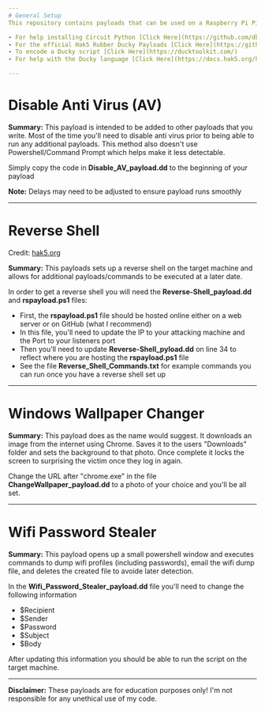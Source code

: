```yaml
---
# General Setup 
This repository contains payloads that can be used on a Raspberry Pi Pico using Circuit Python. These payloads can also be used for Hak5 Rubber Ducky's but you'll need to encode the payload instead.

- For help installing Circuit Python [Click Here](https://github.com/dbisu/pico-ducky)
- For the official Hak5 Rubber Ducky Payloads [Click Here](https://github.com/hak5/usbrubberducky-payloads)
- To encode a Ducky script [Click Here](https://ducktoolkit.com/)
- For help with the Ducky language [Click Here](https://docs.hak5.org/hc/en-us/articles/360010555153-Ducky-Script-the-USB-Rubber-Ducky-language)

---
```


# Disable Anti Virus (AV)
**Summary:** This payload is intended to be added to other payloads that you write. Most of the time you'll need to disable anti virus prior to being able to run any additional payloads. This method also doesn't use Powershell/Command Prompt which helps make it less detectable.

Simply copy the code in **Disable_AV_payload.dd** to the beginning of your payload

**Note:** Delays may need to be adjusted to ensure payload runs smoothly

---

# Reverse Shell
Credit: [hak5.org](https://docs.hak5.org/hc/en-us/articles/360010555233-How-to-Get-a-Reverse-Shell-in-3-Seconds-with-the-USB-Rubber-Ducky)

**Summary:** This payloads sets up a reverse shell on the target machine and allows for additional payloads/commands to be executed at a later date.

In order to get a reverse shell you will need the **Reverse-Shell_payload.dd** and **rspayload.ps1** files:
- First, the **rspayload.ps1** file should be hosted online either on a web server or on GitHub (what I recommend)
- In this file, you'll need to update the IP to your attacking machine and the Port to your listeners port
- Then you'll need to update **Reverse-Shell_pyload.dd** on line 34 to reflect where you are hosting the **rspayload.ps1** file
- See the file **Reverse_Shell_Commands.txt** for example commands you can run once you have a reverse shell set up
---

# Windows Wallpaper Changer
**Summary:** This payload does as the name would suggest. It downloads an image from the internet using Chrome. Saves it to the users "Downloads" folder and sets the background to that photo. Once complete it locks the screen to surprising the victim once they log in again.

Change the URL after "chrome.exe" in the file **ChangeWallpaper_payload.dd** to a photo of your choice and you'll be all set.

---
# Wifi Password Stealer
**Summary:** This payload opens up a small powershell window and executes commands to dump wifi profiles (including passwords), email the wifi dump file, and deletes the created file to avoide later detection.

In the **Wifi_Password_Stealer_payload.dd** file you'll need to change the following information
- $Recipient
- $Sender
- $Password
- $Subject
- $Body

After updating this information you should be able to run the script on the target machine.

---
**Disclaimer:** These payloads are for education purposes only! I'm not responsible for any unethical use of my code.




